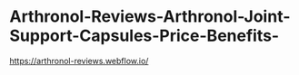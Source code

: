 # Arthronol-Reviews-Arthronol-Joint-Support-Capsules-Price-Benefits-
https://arthronol-reviews.webflow.io/
